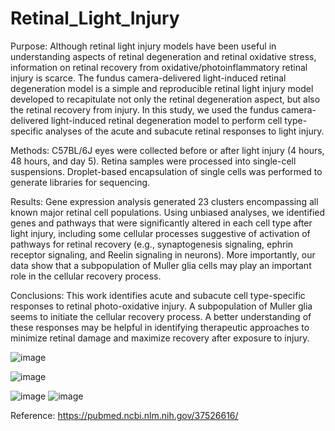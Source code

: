 ﻿# Retinal_Light_Injury
Purpose: Although retinal light injury models have been useful in understanding aspects of retinal degeneration and retinal oxidative stress, information on retinal recovery from oxidative/photoinflammatory retinal injury is scarce. The fundus camera-delivered light-induced retinal degeneration model is a simple and reproducible retinal light injury model developed to recapitulate not only the retinal degeneration aspect, but also the retinal recovery from injury. In this study, we used the fundus camera-delivered light-induced retinal degeneration model to perform cell type-specific analyses of the acute and subacute retinal responses to light injury.

Methods: C57BL/6J eyes were collected before or after light injury (4 hours, 48 hours, and day 5). Retina samples were processed into single-cell suspensions. Droplet-based encapsulation of single cells was performed to generate libraries for sequencing.

Results: Gene expression analysis generated 23 clusters encompassing all known major retinal cell populations. Using unbiased analyses, we identified genes and pathways that were significantly altered in each cell type after light injury, including some cellular processes suggestive of activation of pathways for retinal recovery (e.g., synaptogenesis signaling, ephrin receptor signaling, and Reelin signaling in neurons). More importantly, our data show that a subpopulation of Muller glia cells may play an important role in the cellular recovery process.

Conclusions: This work identifies acute and subacute cell type-specific responses to retinal photo-oxidative injury. A subpopulation of Muller glia seems to initiate the cellular recovery process. A better understanding of these responses may be helpful in identifying therapeutic approaches to minimize retinal damage and maximize recovery after exposure to injury.

![image](https://github.com/kumara3/Retinal_Light_Injury/assets/6117724/5c9304d9-97e6-436e-9abb-ec71abd8067b)


![image](https://github.com/kumara3/Retinal_Light_Injury/assets/6117724/89e8021d-a547-40af-9b5d-236a0214bbd2)


![image](https://github.com/kumara3/Retinal_Light_Injury/assets/6117724/11040a7e-e6d9-474e-8e36-3b9839c6f718)    ![image](https://github.com/kumara3/Retinal_Light_Injury/assets/6117724/41c6e090-4b10-4d3f-af75-ab53b1cbfd60)




Reference: https://pubmed.ncbi.nlm.nih.gov/37526616/
